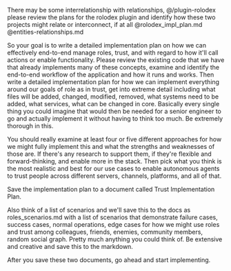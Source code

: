 There may be some interrelationship with relationships, @/plugin-rolodex please review the plans for the rolodex plugin and identify how these two projects might relate or interconnect, if at all @rolodex_impl_plan.md @entities-relationships.md

So your goal is to write a detailed implementation plan on how we can effectively end-to-end manage roles, trust, and with regard to how it'll call actions or enable functionality. Please review the existing code that we have that already implements many of these concepts, examine and identify the end-to-end workflow of the application and how it runs and works. Then write a detailed implementation plan for how we can implement everything around our goals of role as in trust, get into extreme detail including what files will be added, changed, modified, removed, what systems need to be added, what services, what can be changed in core. Basically every single thing you could imagine that would then be needed for a senior engineer to go and actually implement it without having to think too much. Be extremely thorough in this.

You should really examine at least four or five different approaches for how we might fully implement this and what the strengths and weaknesses of those are. If there's any research to support them, if they're flexible and forward-thinking, and enable more in the stack. Then pick what you think is the most realistic and best for our use cases to enable autonomous agents to trust people across different servers, channels, platforms, and all of that.

Save the implementation plan to a document called Trust Implementation Plan.

Also think of a list of scenarios and we'll save this to the docs as roles_scenarios.md with a list of scenarios that demonstrate failure cases, success cases, normal operations, edge cases for how we might use roles and trust among colleagues, friends, enemies, community members, random social graph. Pretty much anything you could think of. Be extensive and creative and save this to the markdown.

After you save these two documents, go ahead and start implementing.
